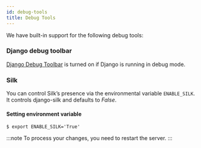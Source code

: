 ```yaml
---
id: debug-tools
title: Debug Tools
---
```


We have built-in support for the following debug tools:

### Django debug toolbar

[Django Debug Toolbar](https://github.com/jazzband/django-debug-toolbar) is turned on if Django is running in debug mode.

### Silk

You can control Silk’s presence via the environmental variable `ENABLE_SILK`. It controls django-silk and defaults to _False_.

#### Setting environment variable

```shell-session
$ export ENABLE_SILK='True'
```

:::note
To process your changes, you need to restart the server.
:::
